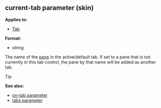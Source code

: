 ## current-tab parameter (skin)

<!-- -->
**Applies to:**
+   [Tab](/ref/%7Bskin%7D/control/tab.md) 
<!-- -->
**Format:**
+   string


The name of the [pane](/ref/%7Bskin%7D/control/main.md) in the
active/default tab. If set to a pane that is not currently in this tab
control, the pane by that name will be added as another tab.

> [!TIP] 
> **See also:**
> +   [on-tab parameter](/ref/%7Bskin%7D/param/on-tab.md) 
> +   [tabs parameter](/ref/%7Bskin%7D/param/tabs.md) 